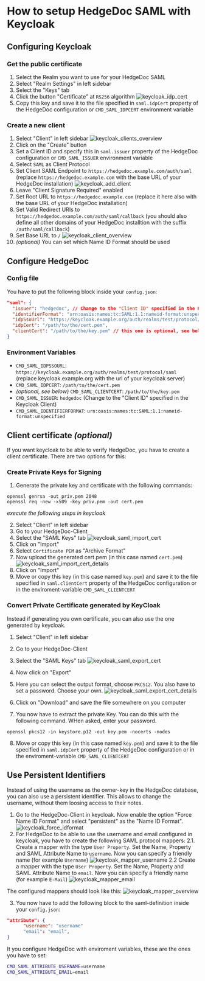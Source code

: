 # How to setup HedgeDoc SAML with Keycloak
## Configuring Keycloak
### Get the public certificate
1. Select the Realm you want to use for your HedgeDoc SAML
2. Select "Realm Settings" in left sidebar
3. Select the "Keys" tab
4. Click the button "Certificate" at `RS256` algorithm
![keycloak_idp_cert](../../images/auth/keycloak_idp_cert.png)
5. Copy this key and save it to the file specified in `saml.idpCert` property of the HedgeDoc configuration or `CMD_SAML_IDPCERT` environment variable

### Create a new client
1. Select "Client" in left sidebar
![keycloak_clients_overview](../../images/auth/keycloak_clients_overview.png)
2. Click on the "Create" button
3. Set a Client ID and specify this in `saml.issuer` property of the HedgeDoc configuration or `CMD_SAML_ISSUER` environment variable
4. Select `SAML` as Client Protocol
5. Set Client SAML Endpoint to `https://hedgedoc.example.com/auth/saml` (replace `https://hedgedoc.example.com` with the base URL of your HedgeDoc installation)
![keycloak_add_client](../../images/auth/keycloak_add_client.png)
6. Leave "Client Signature Required" enabled
7. Set Root URL to `https://hedgedoc.example.com` (replace it here also with the base URL of your HedgeDoc installation)
8. Set Valid Redirect URIs to `https://hedgedoc.example.com/auth/saml/callback` (you should also define all other domains of your HedgeDoc installtion with the suffix `/auth/saml/callback`)
9. Set Base URL to `/`
![keycloak_client_overview](../../images/auth/keycloak_client_overview.png)
10. _(optional)_ You can set which Name ID Format should be used

## Configure HedgeDoc
### Config file
You have to put the following block inside your `config.json`:
```json
"saml": {
  "issuer": "hedgedoc", // Change to the "Client ID" specified in the Keycloak Client
  "identifierFormat": "urn:oasis:names:tc:SAML:1.1:nameid-format:unspecified",
  "idpSsoUrl": "https://keycloak.example.org/auth/realms/test/protocol/saml", // replace keycloak.example.org with the url of your keycloak server
  "idpCert": "/path/to/the/cert.pem",
  "clientCert": "/path/to/the/key.pem" // this one is optional, see below
}
```

### Environment Variables
- `CMD_SAML_IDPSSOURL`: `https://keycloak.example.org/auth/realms/test/protocol/saml` (replace keycloak.example.org with the url of your keycloak server)
- `CMD_SAML_IDPCERT`: `/path/to/the/cert.pem`
- *(optional, see below)* `CMD_SAML_CLIENTCERT`: `/path/to/the/key.pem`
- `CMD_SAML_ISSUER`: `hedgedoc` (Change to the "Client ID" specified in the Keycloak Client)
- `CMD_SAML_IDENTIFIERFORMAT`: `urn:oasis:names:tc:SAML:1.1:nameid-format:unspecified`


## Client certificate *(optional)*
If you want keycloak to be able to verify HedgeDoc, you hava to create a client certificate. There are two options for this:

### Create Private Keys for Signing
1. Generate the private key and certificate with the following commands:
```shell
openssl genrsa -out priv.pem 2048
openssl req -new -x509 -key priv.pem -out cert.pem
```
*execute the following steps in keycloak*

2. Select "Client" in left sidebar
3. Go to your HedgeDoc-Client
4. Select the "SAML Keys" tab
![keycloak_saml_import_cert](../../images/auth/keycloak_saml_import_cert.png)
5. Click on "Import"
6. Select `Certificate PEM` as "Archive Format"
7. Now upload the generated cert.pem (in this case named `cert.pem`)
![keycloak_saml_import_cert_details](../../images/auth/keycloak_saml_import_cert_details.png)
8. Click on "Import"
9. Move or copy this key (in this case named `key.pem`) and save it to the file specified in `saml.clientCert` property of the HedgeDoc configuration or in the enviroment-variable `CMD_SAML_CLIENTCERT`


### Convert Private Certificate generated by KeyCloak
Instead if generating you own certificate, you can also use the one generated by keycloak.

1. Select "Client" in left sidebar
2. Go to your HedgeDoc-Client
3. Select the "SAML Keys" tab
![keycloak_saml_export_cert](../../images/auth/keycloak_saml_export_cert.png)

5. Now click on "Export"
6. Here you can select the output format, choose `PKCS12`. You also have to set a password. Choose your own.
![keycloak_saml_export_cert_details](../../images/auth/keycloak_saml_export_cert_details.png)
6. Click on "Download" and save the file somewhere on you computer
7. You now have to extract the private Key. You can do this with the following command. WHen asked, enter your password.
```shell
openssl pkcs12 -in keystore.p12 -out key.pem -nocerts -nodes
```
8. Move or copy this key (in this case named `key.pem`) and save it to the file specified in `saml.idpCert` property of the HedgeDoc configuration or in the enviroment-variable `CMD_SAML_CLIENTCERT`

## Use Persistent Identifiers
Instead of using the username as the owner-key in the HedgeDoc database, you can also use a persistent identifier. This allows to change the username, without them loosing access to their notes.

1. Go to the HedgeDoc-Client in keycloak. Now enable the option "Force Name ID Format" and select "persistent" as the "Name ID Format".
![keycloak_force_idformat](../../images/auth/keycloak_force_idformat.png)
2. For HedgeDoc to be able to use the username and email configured in keycloak, you have to create the following SAML protocol mappers:
    2.1. Create a mapper with the type `User Property`. Set the Name, Property and SAML Attribute Name to `username`. Now you can specify a friendly name (for example `Username`)
![keycloak_mapper_username](../../images/auth/keycloak_mapper_username.png)
    2.2 Create a mapper with the type `User Property`. Set the Name, Property and SAML Attribute Name to `email`. Now you can specify a friendly name (for example `E-Mail`)
![keycloak_mapper_email](../../images/auth/keycloak_mapper_email.png)

The configured mappers should look like this:
![keycloak_mapper_overview](../../images/auth/keycloak_mapper_overview.png)

3. You now have to add the following block to the saml-definition inside your `config.json`:
```json
"attribute": {
      "username": "username"
      "email": "email",
}
```
It you configure HedgeDoc with enviroment variables, these are the ones you have to set:
```bash
CMD_SAML_ATTRIBUTE_USERNAME=username
CMD_SAML_ATTRIBUTE_EMAIL=email
```
